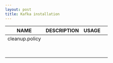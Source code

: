 ```yaml
---
layout: post
title: Kafka installation
---
```


|      NAME      | DESCRIPTION | USAGE |      |
| :------------: | ----------- | ----- | ---- |
| cleanup.policy |             |       |      |
|                |             |       |      |
|                |             |       |      |
|                |             |       |      |
|                |             |       |      |
|                |             |       |      |
|                |             |       |      |
|                |             |       |      |
|                |             |       |      |


